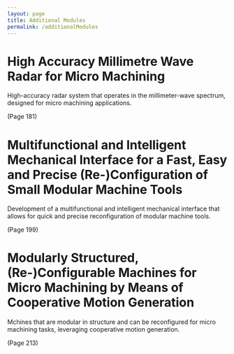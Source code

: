 ```yaml
---
layout: page
title: Additional Modules
permalink: /additionalModules
---
```


# High Accuracy Millimetre Wave Radar for Micro Machining 
High-accuracy radar system that operates in the millimeter-wave spectrum, designed for micro machining applications.

(Page 181)

# Multifunctional and Intelligent Mechanical Interface for a Fast, Easy and Precise (Re-)Configuration of Small Modular Machine Tools 
Development of a multifunctional and intelligent mechanical interface that allows for quick and precise reconfiguration of modular machine tools.

(Page 199)

# Modularly Structured, (Re-)Configurable Machines for Micro Machining by Means of Cooperative Motion Generation 
Mchines that are modular in structure and can be reconfigured for micro machining tasks, leveraging cooperative motion generation.

(Page 213)